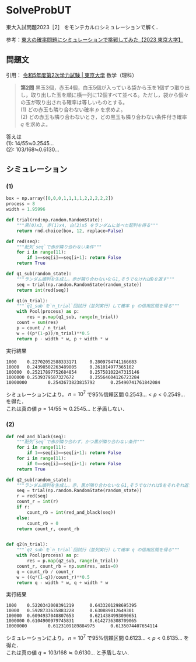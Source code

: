 # SolveProbUT

東大入試問題2023［2］ をモンテカルロシミュレーションで解く．

参考：[東大の確率問題にシミュレーションで挑戦してみた【2023 東京大学】](https://www.youtube.com/watch?v=sX93c46Jfmw)

## 問題文

引用： [令和5年度第2次学力試験 | 東京大学](https://www.u-tokyo.ac.jp/ja/admissions/undergraduate/e01_05_23.html) 数学（理科）

> **第2問**
> 黒玉3個，赤玉4個，白玉5個が入っている袋から玉を1個ずつ取り出し，取り出した玉を順に横一列に12個すべて並べる。ただし，袋から個々の玉が取り出される確率は等しいものとする。  
> (1) どの赤玉も隣り合わない確率 $p$ を求めよ。  
> (2) どの赤玉も隣り合わないとき，どの黒玉も隣り合わない条件付き確率 $q$ を求めよ。

答えは  
(1): 14/55≒0.2545...  
(2): 103/168≒0.6130...

## シミュレーション

### (1)

```py
box = np.array([0,0,0,1,1,1,1,2,2,2,2,2])
process = 8
width = 1.95996

def trial(rnd:np.random.RandomState):
    """黒(0)x3, 赤(1)x4, 白(2)x5 をランダムに並べた配列を得る"""
    return rnd.choice(box, 12, replace=False)

def red(seq):
    """配列`seq`で赤が隣り合わない条件"""
    for i in range(11):
        if 1==seq[i]==seq[i+1]: return False
    return True

def q1_sub(random_state):
    """ランダム順列を生成し，赤が隣り合わないなら1,そうでなければ0を返す"""
    seq = trial(np.random.RandomState(random_state))
    return int(red(seq))

def q1(n_trial):
    """`q1_sub`を`n_trial`回試行（並列実行）して確率 p の信用区間を得る"""
    with Pool(process) as p:
        res = p.map(q1_sub, range(n_trial))
    count = sum(res)
    p = count / n_trial
    w = ((p*(1-p))/n_trial)**0.5
    return p - width * w, p + width * w
```

実行結果

```text
1000    0.22702052588333171     0.2809794741166683
10000   0.24398502263489805     0.261014977365102
100000  0.25217897752684854     0.25758102247315146
1000000 0.2539379587327672      0.25564604126723284
10000000        0.2543673823815792      0.25490741761842084
```

シミュレーションにより， $n=10^7$ で95%信頼区間 $0.2543\dots < p < 0.2549\dots$ を得た．  
これは真の値 $p=14/55\fallingdotseq 0.2545\dots$ と矛盾しない．

### (2)

```py
def red_and_black(seq):
    """配列`seq`で赤が隣り合わず，かつ黒が隣り合わない条件"""
    for i in range(11):
        if 1==seq[i]==seq[i+1]: return False
    for i in range(11):
        if 0==seq[i]==seq[i+1]: return False
    return True

def q2_sub(random_state):
    """ランダム順列を生成し，赤，黒が隣り合わないなら1,そうでなければ0をそれぞれ返す"""
    seq = trial(np.random.RandomState(random_state))
    r = red(seq)
    count_r = int(r)
    if r:
        count_rb = int(red_and_black(seq))
    else:
        count_rb = 0
    return count_r, count_rb


def q2(n_trial):
    """`q2_sub`を`n_trial`回試行（並列実行）して確率 q の信用区間を得る"""
    with Pool(process) as p:
        res = p.map(q2_sub, range(n_trial))
    count_r, count_rb = np.sum(res, axis=0)
    q = count_rb / count_r
    w = ((q*(1-q))/count_r)**0.5
    return q - width * w, q + width * w
```

実行結果

```text
1000    0.5220342008391219      0.6433201298695395
10000   0.5928733635883228      0.630889012649301
100000  0.6094937040807653      0.6214384993090651
1000000 0.6104900979745831      0.6142736308709065
10000000        0.6123109189884975      0.6135074407654114
```

シミュレーションにより， $n=10^7$ で95%信頼区間 $0.6123\dots < p < 0.6135\dots$ を得た．  
これは真の値 $q=103/168\fallingdotseq 0.6130\dots$ と矛盾しない．
